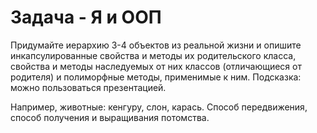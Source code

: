 # Задача - Я и ООП
Придумайте иерархию 3-4 объектов из реальной жизни и опишите инкапсулированные свойства и методы их родительского класса, свойства и методы наследуемых от них классов (отличающиеся от родителя) и полиморфные методы, применимые к ним. Подсказка: можно пользоваться презентацией.

Например, животные: кенгуру, слон, карась. Способ передвижения, способ получения и выращивания потомства.
